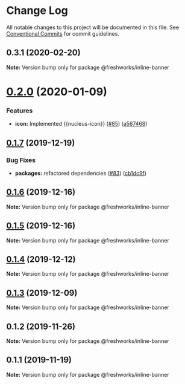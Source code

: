 # Change Log

All notable changes to this project will be documented in this file.
See [Conventional Commits](https://conventionalcommits.org) for commit guidelines.

## 0.3.1 (2020-02-20)

**Note:** Version bump only for package @freshworks/inline-banner





# [0.2.0](https://github.com/freshdesk/nucleus/compare/@freshworks/inline-banner@0.1.7...@freshworks/inline-banner@0.2.0) (2020-01-09)


### Features

* **icon:** Implemented {{nucleus-icon}} ([#85](https://github.com/freshdesk/nucleus/issues/85)) ([a567468](https://github.com/freshdesk/nucleus/commit/a5674681147082f5f9790738cec1d632cac5debe))





## [0.1.7](https://github.com/freshdesk/nucleus/compare/@freshworks/inline-banner@0.1.6...@freshworks/inline-banner@0.1.7) (2019-12-19)


### Bug Fixes

* **packages:** refactored dependencies ([#83](https://github.com/freshdesk/nucleus/issues/83)) ([cb1dc9f](https://github.com/freshdesk/nucleus/commit/cb1dc9f0e9c3f53cfdd78a072e92cc454be17c60))





## [0.1.6](https://github.com/freshdesk/nucleus/compare/@freshworks/inline-banner@0.1.5...@freshworks/inline-banner@0.1.6) (2019-12-16)

**Note:** Version bump only for package @freshworks/inline-banner





## [0.1.5](https://github.com/freshdesk/nucleus/compare/@freshworks/inline-banner@0.1.4...@freshworks/inline-banner@0.1.5) (2019-12-16)

**Note:** Version bump only for package @freshworks/inline-banner





## [0.1.4](https://github.com/freshdesk/nucleus/compare/@freshworks/inline-banner@0.1.3...@freshworks/inline-banner@0.1.4) (2019-12-12)

**Note:** Version bump only for package @freshworks/inline-banner





## [0.1.3](https://github.com/freshdesk/nucleus/compare/@freshworks/inline-banner@0.1.2...@freshworks/inline-banner@0.1.3) (2019-12-09)

**Note:** Version bump only for package @freshworks/inline-banner





## 0.1.2 (2019-11-26)

**Note:** Version bump only for package @freshworks/inline-banner





## 0.1.1 (2019-11-19)

**Note:** Version bump only for package @freshworks/inline-banner
